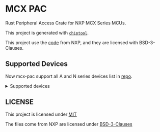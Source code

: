 # MCX PAC

Rust Peripheral Access Crate for NXP MCX Series MCUs.

This project is generated with [`chiptool`](https://github.com/embassy-rs/chiptool).

This project use the [code](https://github.com/nxp-mcuxpresso/mcux-devices-mcx) from NXP, and they are licensed with BSD-3-Clauses.

## Supported Devices

Now mcx-pac support all A and N series devices list in [repo](https://github.com/nxp-mcuxpresso/mcux-devices-mcx).

<details>
<summary>Supported devices</summary>

- [x] A Series
  - [x] MCXA132
  - [x] MCXA133
  - [x] MCXA142
  - [x] MCXA143
  - [x] MCXA144
  - [x] MCXA145
  - [x] MCXA146
  - [x] MCXA152
  - [x] MCXA153
  - [x] MCXA154
  - [x] MCXA155
  - [x] MCXA156
  - [x] MCXA165
  - [x] MCXA166
  - [x] MCXA175
  - [x] MCXA176
  - [x] MCXA255
  - [x] MCXA256
  - [x] MCXA275
  - [x] MCXA276
- [x] N Series
  - [x] MCXN235
  - [x] MCXN236
  - [x] MCXN546
  - [x] MCXN547
  - [x] MCXN946
  - [x] MCXN947
- [ ] C Series
- [ ] W Series

</details>

## LICENSE

This project is licensed under [MIT](./LICENSE-MIT)

The files come from NXP are licensed under [BSD-3-Clauses](./LICENSE-BSD)
